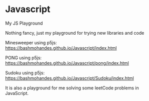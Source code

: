 # Javascript
My JS Playground


Nothing fancy, just my playground for trying new libraries and code


Minesweeper using p5js: https://bashmohandes.github.io/Javascript/index.html

PONG using p5js: https://bashmohandes.github.io/Javascript/pong/index.html

Sudoku using p5js: https://bashmohandes.github.io/Javascript/Sudoku/index.html

It is also a playground for me solving some leetCode problems in JavaScript.